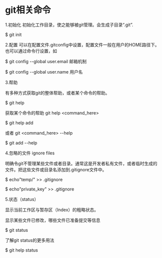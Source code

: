 # git相关命令

1.初始化
初始化工作目录，使之能够被git管理。会生成子目录“.git”.

$ git init


2.配置
可以在配置文件.gitconfig中设置，配置文件一般在用户的HOME路径下。也可以通过命令行设置，如

$ git config --global user.email 邮箱机制

$ git config --global user.name 用户名


3.帮助

有多种方式获取git的整体帮助，或者某个命令的帮助。

$ git help

获取某个命令的帮助 git help <command_here>

$ git help add

或者 git <command_here> --help

$ git add --help


4.忽略的文件 ignore files

明确令git不管理某些文件或者目录。通常这是开发者私有文件，或者临时生成的文件。把这些文件或目录名添加到.gitignore文件中。

$ echo"temp/" >> .gitignore

$ echo"private_key" >> .gitignore


5.状态（status）

显示当前工作区与暂存区（Index）的粗略状态。

显示某些文件已修改，哪些文件已准备提交等信息

$ git status

了解git status的更多用法

$ git help status


